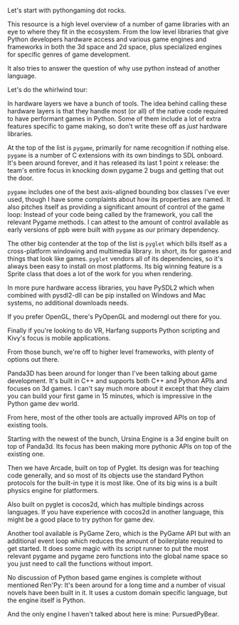 Let's start with pythongaming dot rocks.

This resource is a high level overview of a number of game libraries with an
eye to where they fit in the ecosystem. From the low level libraries that
give Python developers hardware access and various game engines and
frameworks in both the 3d space and 2d space, plus specialized engines for
specific genres of game development.

It also tries to answer the question of why use python instead of another
language.

Let's do the whirlwind tour:

In hardware layers we have a bunch of tools. The idea behind calling these
hardware layers is that they handle most (or all) of the native code
required to have performant games in Python. Some of them include a lot of
extra features specific to game making, so don't write these off as _just_
hardware libraries.

At the top of the list is `pygame`, primarily for name recognition if
nothing else. `pygame` is a number of C extensions with its own bindings to
SDL onboard. It's been around forever, and it has released its last
1 point x release: the team's entire focus in knocking down pygame 2 bugs
and getting that out the door.

`pygame` includes one of the best axis-aligned bounding box classes I've 
ever used, though I have some complaints about how its properties are named.
It also pitches itself as providing a significant amount of control of the
game loop: Instead of your code being called by the framework, you call the
relevant Pygame methods. I can attest to the amount of control available as
early versions of ppb were built with `pygame` as our primary dependency.

The other big contender at the top of the list is `pyglet` which bills
itself as a cross-platform windowing and multimedia library. In short, its
for games and things that look like games. `pyglet` vendors all of its
dependencies, so it's always been easy to install on most platforms. Its big
winning feature is a Sprite class that does a lot of the work for you when
rendering.

In more pure hardware access libraries, you have PySDL2 which when combined
with pysdl2-dll can be pip installed on Windows and
Mac systems, no additional downloads needs.

If you prefer OpenGL, there's PyOpenGL and moderngl out there for you.

Finally if you're looking to do VR, Harfang supports Python scripting and
Kivy's focus is mobile applications.

From those bunch, we're off to higher level frameworks, with plenty of
options out there.

Panda3D has been around for longer than I've been talking about game
development. It's built in C++ and supports both C++ and Python APIs and
focuses on 3d games. I can't say much more about it except that they claim
you can build your first game in 15 minutes, which is impressive in the
Python game dev world.

From here, most of the other tools are actually improved APIs on top of
existing tools.

Starting with the newest of the bunch, Ursina Engine is a 3d engine built on
top of Panda3d. Its focus has been making more pythonic APIs on top of the
existing one.

Then we have Arcade, built on top of Pyglet. Its design was for teaching
code generally, and so most of its objects use the standard Python protocols
for the built-in type it is most like. One of its big wins is a built
physics engine for platformers.

Also built on pyglet is cocos2d, which has multiple bindings across
languages. If you have experience with cocos2d in another language, this
might be a good place to try python for game dev.

Another tool available is PyGame Zero, which is the PyGame API but with an
additional event loop which reduces the amount of boilerplate required to
get started. It does some magic with its script runner to put the most
relevant pygame and pygame zero functions into the global name space so you
just need to call the functions without import.

No discussion of Python based game engines is complete without mentioned
Ren'Py: It's been around for a long time and a number of visual novels have
been built in it. It uses a custom domain specific language, but the engine
itself is Python.

And the only engine I haven't talked about here is mine: PursuedPyBear.
